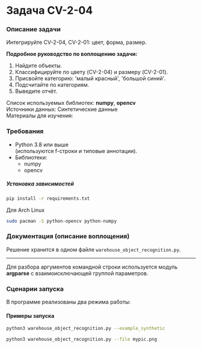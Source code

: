 # Задача CV-2-04


### Описание задачи
Интегрируйте CV-2-04, CV-2-01: цвет, форма, размер.  

**Подробное руководство по воплощению задачи:**
1. Найдите объекты.  
2. Классифицируйте по цвету (CV-2-04) и размеру (CV-2-01).  
3. Присвойте категорию: 'малый красный', 'большой синий'.  
4. Подсчитайте по категориям.  
5. Выведите отчёт.

Список используемых библиотек: **numpy**, **opencv**  
Источники данных: Синтетические данные  
Материалы для изучения:  
<!-- * [OpenCV Вводное руководство](https://docs.opencv.org/4.x/d3/df2/tutorial_py_basic_ops.html) -->


### Требования
* Python 3.8 или выше  
  (используются f-строки и типовые аннотации).
* Библиотеки:  
  - numpy
  - opencv

##### Установка зависимостей
```bash
pip install -r requirements.txt
```

Для Arch Linux
```bash
sudo pacman -S python-opencv python-numpy
```


### Документация (описание воплощения)

Решение хранится в одном файле `warehouse_object_recognition.py`.  

----

Для разбора аргументов командной строки используется модуль **argparse** с взаимоисключающей группой параметров.



### Сценарии запуска
В программе реализованы два режима работы:
<!--
- `--example_synthetic` — генерация искусственного изображения с градиентом оттенков.  
    Используется для наглядной демонстрации построения и объединения масок.

- `--file <путь>` — обработка реального изображения, загруженного с диска.  
    На нём выделяются красные и синие области согласно заданным диапазонам HSV.
-->

#### Примеры запуска

```bash
python3 warehouse_object_recognition.py --example_synthetic
```

```bash
python3 warehouse_object_recognition.py --file mypic.png
```

